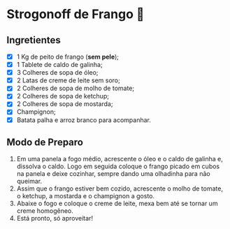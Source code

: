 # Strogonoff de Frango :chicken:

## Ingretientes

- [x] 1 Kg de peito de frango (**sem pele**);
- [x] 1 Tablete de caldo de galinha;
- [x] 3 Colheres de sopa de óleo;
- [x] 2 Latas de creme de leite sem soro;
- [x] 2 Colheres de sopa de molho de tomate;
- [x] 2 Colheres de sopa de ketchup;
- [x] 2 Colheres de sopa de mostarda;
- [x] Champignon;
- [x] Batata palha e arroz branco para acompanhar.

## Modo de Preparo

1. Em uma panela a fogo médio, acrescente o óleo e o caldo de galinha e, dissolva o caldo. Logo em seguida coloque o frango picado em cubos na panela e deixe cozinhar, sempre dando uma olhadinha para não queimar.
2. Assim que o frango estiver bem cozido, acrescente o molho de tomate, o ketchup, a mostarda e o champignon a gosto.
3. Abaixe o fogo e coloque o creme de leite, mexa bem até se tornar um creme homogêneo.
4. Está pronto, só aproveitar! 